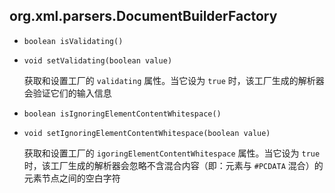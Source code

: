 ## org.xml.parsers.DocumentBuilderFactory

* `boolean isValidating()`

* `void setValidating(boolean value)`

  获取和设置工厂的 `validating` 属性。当它设为 `true` 时，该工厂生成的解析器会验证它们的输入信息

* `boolean isIgnoringElementContentWhitespace()`

* `void setIgnoringElementContentWhitespace(boolean value)`

  获取和设置工厂的 `igoringElementContentWhitespace` 属性。当它设为 `true` 时，该工厂生成的解析器会忽略不含混合内容（即：元素与 `#PCDATA` 混合）的元素节点之间的空白字符

